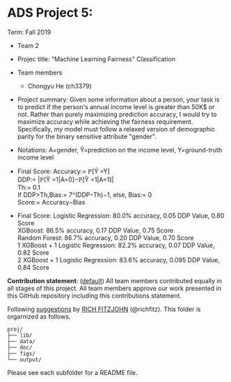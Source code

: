# ADS Project 5: 

Term: Fall 2019

+ Team 2
+ Projec title: "Machine Learning Fairness" Classification 
+ Team members
	+ Chongyu He (ch3379)
+ Project summary: Given some information about a person, your task is to predict if the person's annual income level is greater than 50K$ or not. Rather than purely maximizing prediction accuracy, I would try to maximize accuracy while achieving the fairness requirement. Specifically, my model must follow a relaxed version of demographic parity for the binary sensitive attribute "gender".
+ Notations: A=gender, Ŷ=prediction on the income level, Y=ground-truth income level
+ Final Score: Accuracy:= ℙ[Ŷ =Y]   
	       DDP:= |ℙ[Ŷ =1|A=0]−ℙ[Ŷ =1|A=1]|   
	       Th:= 0.1   
	       If DDP>Th,Bias:= 7^(DDP−Th)−1, else, Bias:= 0   
	       Score:= Accuracy−Bias  

+ Final Score: Logistic Regression: 80.0% accuracy, 0.05 DDP Value, 0.80 Score   
	       XGBoost: 86.5% accuracy, 0.17 DDP Value, 0.75 Score   
	       Random Forest: 86.7% accuracy, 0.20 DDP Value, 0.70 Score   
	       1 XGBoost + 1 Logistic Regression: 82.2% accuracy, 0.07 DDP Value, 0.82 Score   
	       2 XGBoost + 1 Logistic Regression: 83.6% accuracy, 0.095 DDP Value, 0.84 Score
	
**Contribution statement**: ([default](doc/a_note_on_contributions.md)) All team members contributed equally in all stages of this project. All team members approve our work presented in this GitHub repository including this contributions statement. 

Following [suggestions](http://nicercode.github.io/blog/2013-04-05-projects/) by [RICH FITZJOHN](http://nicercode.github.io/about/#Team) (@richfitz). This folder is orgarnized as follows.

```
proj/
├── lib/
├── data/
├── doc/
├── figs/
└── output/
```

Please see each subfolder for a README file.
